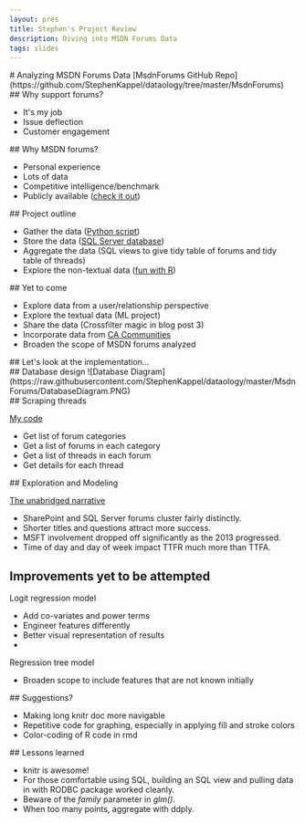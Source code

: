 ```yaml
---
layout: pres
title: Stephen's Project Review
description: Diving into MSDN Forums Data
tags: slides
---
```


<section>
	<section>
# Analyzing MSDN Forums Data
[MsdnForums GitHub Repo](https://github.com/StephenKappel/dataology/tree/master/MsdnForums)
</section>
	<section>
## Why support forums?

- It's my job
- Issue deflection
- Customer engagement

</section>
	<section>
## Why MSDN forums?

- Personal experience
- Lots of data
- Competitive intelligence/benchmark
- Publicly available ([check it out](http://social.msdn.microsoft.com/Forums/en-US/home))

</section>
	<section>
## Project outline

- Gather the data ([Python script](https://github.com/StephenKappel/dataology/tree/master/MsdnForums/ForumScraper))
- Store the data ([SQL Server database](https://github.com/StephenKappel/dataology/blob/master/MsdnForums/DatabaseDiagram.PNG))
- Aggregate the data (SQL views to give tidy table of forums and tidy table of threads)
- Explore the non-textual data ([fun with R](https://github.com/StephenKappel/dataology/blob/master/MsdnForums/ExplorationAndCommentary.md))
</section>
	<section>
## Yet to come

- Explore data from a user/relationship perspective
- Explore the textual data (ML project)
- Share the data (Crossfilter magic in blog post 3)
- Incorporate data from [CA Communities](https://communities.ca.com/)
- Broaden the scope of MSDN forums analyzed
</section>
</section>
<section>
	<section>
## Let's look at the implementation...
</section>
	<section>
## Database design
![Database Diagram](https://raw.githubusercontent.com/StephenKappel/dataology/master/MsdnForums/DatabaseDiagram.PNG)
</section>
	<section>
## Scraping threads

[My code](https://github.com/StephenKappel/dataology/tree/master/MsdnForums/ForumScraper)

- Get list of forum categories
- Get a list of forums in each category
- Get a list of threads in each forum
- Get details for each thread
</section>
	<section>
## Exploration and Modeling

[The unabridged narrative](https://github.com/StephenKappel/dataology/blob/master/MsdnForums/ExplorationAndCommentary.md)

- SharePoint and SQL Server forums cluster fairly distinctly.
- Shorter titles and questions attract more success.
- MSFT involvement dropped off significantly as the 2013 progressed.
- Time of day and day of week impact TTFR much more than TTFA.
</section>
</section>
<section>
	<section>

## Improvements yet to be attempted

Logit regression model

- Add co-variates and power terms
- Engineer features differently
- Better visual representation of results
- 
Regression tree model

- Broaden scope to include features that are not known initially
</section>
	<section>
## Suggestions?

- Making long knitr doc more navigable
- Repetitive code for graphing, especially in applying fill and stroke colors
- Color-coding of R code in rmd
</section>
	<section>
## Lessons learned

- knitr is awesome!
- For those comfortable using SQL, building an SQL view and pulling data in with RODBC package worked cleanly.
- Beware of the *family* parameter in *glm()*.
- When too many points, aggregate with ddply.
</section>
</section>